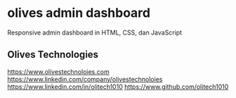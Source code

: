 # olives admin dashboard
 Responsive admin dashboard in HTML, CSS, dan JavaScript

## Olives Technologies
<https://www.olivestechnoloies.com>
<https://www.linkedin.com/company/olivestechnoloies>
<https://www.linkedin.com/in/olitech1010>
<https://www.github.com/olitech1010>
